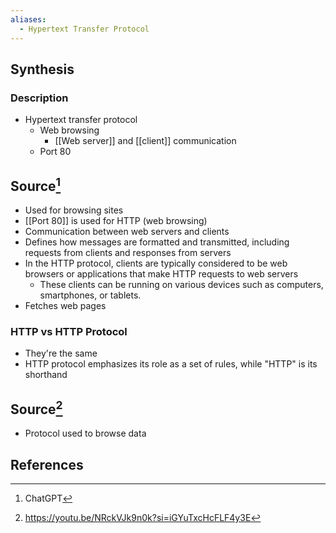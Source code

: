 ```yaml
---
aliases:
  - Hypertext Transfer Protocol
---
```

## Synthesis
### Description
- Hypertext transfer protocol 
	- Web browsing
		- [[Web server]] and [[client]] communication
	- Port 80
## Source[^1]
- Used for browsing sites
- [[Port 80]] is used for HTTP (web browsing)
- Communication between web servers and clients
- Defines how messages are formatted and transmitted, including requests from clients and responses from servers
- In the HTTP protocol, clients are typically considered to be web browsers or applications that make HTTP requests to web servers
	- These clients can be running on various devices such as computers, smartphones, or tablets.
- Fetches web pages

### HTTP vs HTTP Protocol
- They're the same
- HTTP protocol emphasizes its role as a set of rules, while "HTTP" is its shorthand

## Source[^2]
- Protocol used to browse data
## References

[^1]: ChatGPT
[^2]: https://youtu.be/NRckVJk9n0k?si=iGYuTxcHcFLF4y3E